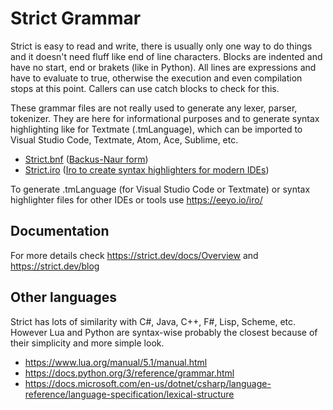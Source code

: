 # Strict Grammar

Strict is easy to read and write, there is usually only one way to do things and it doesn't need fluff like end of line characters. Blocks are indented and have no start, end or brakets (like in Python). All lines are expressions and have to evaluate to true, otherwise the execution and even compilation stops at this point. Callers can use catch blocks to check for this.

These grammar files are not really used to generate any lexer, parser, tokenizer. They are here for informational purposes and to generate syntax highlighting like for Textmate (.tmLanguage), which can be imported to Visual Studio Code, Textmate, Atom, Ace, Sublime, etc.

* [Strict.bnf](/Strict.bnf) ([Backus-Naur form](https://en.wikipedia.org/wiki/Backus%E2%80%93Naur_form))
* [Strict.iro](/Strict.iro) ([Iro to create syntax highlighters for modern IDEs](https://medium.com/@model_train/creating-universal-syntax-highlighters-with-iro-549501698fd2))

To generate .tmLanguage (for Visual Studio Code or Textmate) or syntax highlighter files for other IDEs or tools use https://eeyo.io/iro/

## Documentation

For more details check https://strict.dev/docs/Overview and https://strict.dev/blog

## Other languages

Strict has lots of similarity with C#, Java, C++, F#, Lisp, Scheme, etc. However Lua and Python are syntax-wise probably the closest because of their simplicity and more simple look.
* https://www.lua.org/manual/5.1/manual.html
* https://docs.python.org/3/reference/grammar.html
* https://docs.microsoft.com/en-us/dotnet/csharp/language-reference/language-specification/lexical-structure